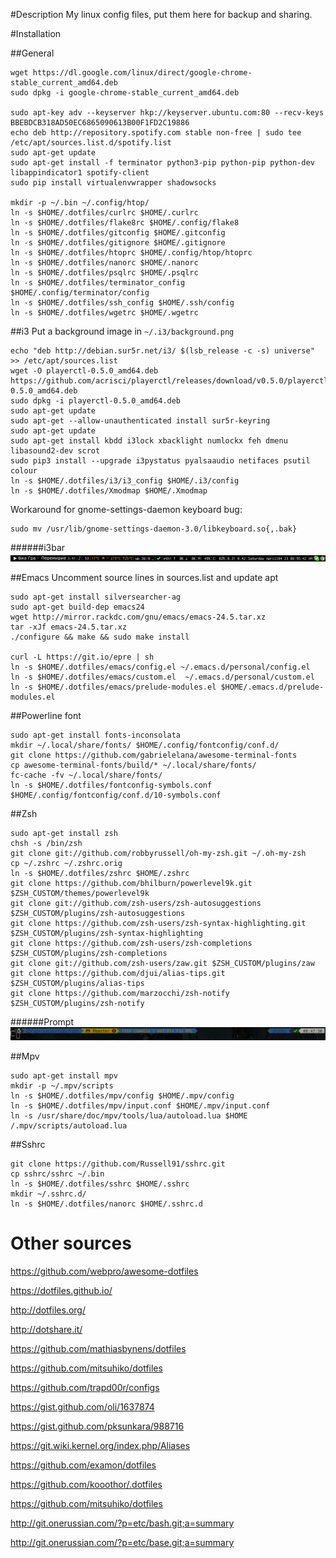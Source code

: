 #Description
My linux config files, put them here for backup and sharing.

#Installation

##General
```shell
wget https://dl.google.com/linux/direct/google-chrome-stable_current_amd64.deb
sudo dpkg -i google-chrome-stable_current_amd64.deb

sudo apt-key adv --keyserver hkp://keyserver.ubuntu.com:80 --recv-keys BBEBDCB318AD50EC6865090613B00F1FD2C19886
echo deb http://repository.spotify.com stable non-free | sudo tee /etc/apt/sources.list.d/spotify.list
sudo apt-get update
sudo apt-get install -f terminator python3-pip python-pip python-dev libappindicator1 spotify-client
sudo pip install virtualenvwrapper shadowsocks

mkdir -p ~/.bin ~/.config/htop/
ln -s $HOME/.dotfiles/curlrc $HOME/.curlrc
ln -s $HOME/.dotfiles/flake8rc $HOME/.config/flake8
ln -s $HOME/.dotfiles/gitconfig $HOME/.gitconfig
ln -s $HOME/.dotfiles/gitignore $HOME/.gitignore
ln -s $HOME/.dotfiles/htoprc $HOME/.config/htop/htoprc
ln -s $HOME/.dotfiles/nanorc $HOME/.nanorc
ln -s $HOME/.dotfiles/psqlrc $HOME/.psqlrc
ln -s $HOME/.dotfiles/terminator_config $HOME/.config/terminator/config
ln -s $HOME/.dotfiles/ssh_config $HOME/.ssh/config
ln -s $HOME/.dotfiles/wgetrc $HOME/.wgetrc
```

##i3
Put a background image in `~/.i3/background.png`
```shell
echo "deb http://debian.sur5r.net/i3/ $(lsb_release -c -s) universe" >> /etc/apt/sources.list
wget -O playerctl-0.5.0_amd64.deb https://github.com/acrisci/playerctl/releases/download/v0.5.0/playerctl-0.5.0_amd64.deb
sudo dpkg -i playerctl-0.5.0_amd64.deb
sudo apt-get update
sudo apt-get --allow-unauthenticated install sur5r-keyring
sudo apt-get update
sudo apt-get install kbdd i3lock xbacklight numlockx feh dmenu libasound2-dev scrot
sudo pip3 install --upgrade i3pystatus pyalsaaudio netifaces psutil colour
ln -s $HOME/.dotfiles/i3/i3_config $HOME/.i3/config
ln -s $HOME/.dotfiles/Xmodmap $HOME/.Xmodmap
```
Workaround for gnome-settings-daemon keyboard bug:
```shell
sudo mv /usr/lib/gnome-settings-daemon-3.0/libkeyboard.so{,.bak}
```

######i3bar
![i3bar](screenshots/i3bar.png)


##Emacs
Uncomment source lines in sources.list and update apt

```shell
sudo apt-get install silversearcher-ag
sudo apt-get build-dep emacs24
wget http://mirror.rackdc.com/gnu/emacs/emacs-24.5.tar.xz
tar -xJf emacs-24.5.tar.xz
./configure && make && sudo make install

curl -L https://git.io/epre | sh
ln -s $HOME/.dotfiles/emacs/config.el ~/.emacs.d/personal/config.el
ln -s $HOME/.dotfiles/emacs/custom.el  ~/.emacs.d/personal/custom.el
ln -s $HOME/.dotfiles/emacs/prelude-modules.el $HOME/.emacs.d/prelude-modules.el
```

##Powerline font
```shell
sudo apt-get install fonts-inconsolata
mkdir ~/.local/share/fonts/ $HOME/.config/fontconfig/conf.d/
git clone https://github.com/gabrielelana/awesome-terminal-fonts
cp awesome-terminal-fonts/build/* ~/.local/share/fonts/
fc-cache -fv ~/.local/share/fonts/
ln -s $HOME/.dotfiles/fontconfig-symbols.conf $HOME/.config/fontconfig/conf.d/10-symbols.conf
```

##Zsh
```shell
sudo apt-get install zsh
chsh -s /bin/zsh
git clone git://github.com/robbyrussell/oh-my-zsh.git ~/.oh-my-zsh
cp ~/.zshrc ~/.zshrc.orig
ln -s $HOME/.dotfiles/zshrc $HOME/.zshrc
git clone https://github.com/bhilburn/powerlevel9k.git $ZSH_CUSTOM/themes/powerlevel9k
git clone git://github.com/zsh-users/zsh-autosuggestions $ZSH_CUSTOM/plugins/zsh-autosuggestions
git clone https://github.com/zsh-users/zsh-syntax-highlighting.git $ZSH_CUSTOM/plugins/zsh-syntax-highlighting
git clone https://github.com/zsh-users/zsh-completions $ZSH_CUSTOM/plugins/zsh-completions
git clone git://github.com/zsh-users/zaw.git $ZSH_CUSTOM/plugins/zaw
git clone https://github.com/djui/alias-tips.git $ZSH_CUSTOM/plugins/alias-tips
git clone https://github.com/marzocchi/zsh-notify $ZSH_CUSTOM/plugins/zsh-notify
```
######Prompt
![Commandline](screenshots/shell.png)


##Mpv
```shell
sudo apt-get install mpv
mkdir -p ~/.mpv/scripts
ln -s $HOME/.dotfiles/mpv/config $HOME/.mpv/config
ln -s $HOME/.dotfiles/mpv/input.conf $HOME/.mpv/input.conf
ln -s /usr/share/doc/mpv/tools/lua/autoload.lua $HOME /.mpv/scripts/autoload.lua
```


##Sshrc
```
git clone https://github.com/Russell91/sshrc.git
cp sshrc/sshrc ~/.bin
ln -s $HOME/.dotfiles/sshrc $HOME/.sshrc
mkdir ~/.sshrc.d/
ln -s $HOME/.dotfiles/nanorc $HOME/.sshrc.d
```

# Other sources

https://github.com/webpro/awesome-dotfiles

https://dotfiles.github.io/

http://dotfiles.org/

http://dotshare.it/

https://github.com/mathiasbynens/dotfiles

https://github.com/mitsuhiko/dotfiles

https://github.com/trapd00r/configs

https://gist.github.com/oli/1637874

https://gist.github.com/pksunkara/988716

https://git.wiki.kernel.org/index.php/Aliases

https://github.com/examon/dotfiles

https://github.com/kooothor/.dotfiles

https://github.com/mitsuhiko/dotfiles

http://git.onerussian.com/?p=etc/bash.git;a=summary

http://git.onerussian.com/?p=etc/base.git;a=summary
